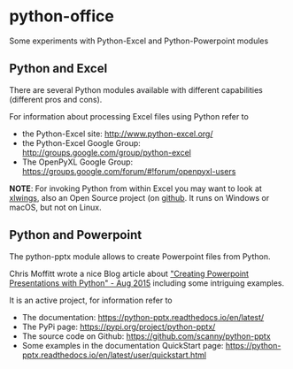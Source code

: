 # python-office

Some experiments with Python-Excel and Python-Powerpoint modules

## Python and Excel

There are several Python modules available with different capabilities (different pros and cons).

For information about processing Excel files using Python refer to
- the Python-Excel site: http://www.python-excel.org/
- the Python-Excel Google Group: http://groups.google.com/group/python-excel
- The OpenPyXL Google Group: https://groups.google.com/forum/#!forum/openpyxl-users

**NOTE**: For invoking Python from within Excel you may want to look at [xlwings](https://www.xlwings.org/), also an Open Source project (on [github](https://github.com/ZoomerAnalytics/xlwings).  It runs on Windows or macOS, but not on Linux.

## Python and Powerpoint

The python-pptx module allows to create Powerpoint files from Python.

Chris Moffitt wrote a nice Blog article about ["Creating Powerpoint Presentations with Python" - Aug 2015](http://pbpython.com/creating-powerpoint.html) including some intriguing examples.

It is an active project, for information refer to
- The documentation: https://python-pptx.readthedocs.io/en/latest/
- The PyPi page: https://pypi.org/project/python-pptx/
- The source code on Github: https://github.com/scanny/python-pptx
- Some examples in the documentation QuickStart page: https://python-pptx.readthedocs.io/en/latest/user/quickstart.html
